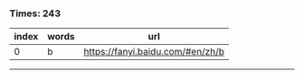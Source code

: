 ### Times: 243
| index | words | url |
| ------------ | ------------ | ------------ |
| 0| b | https://fanyi.baidu.com/#en/zh/b |




------------

